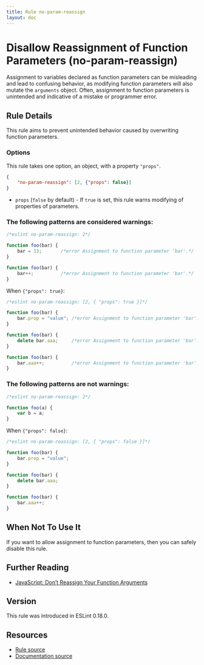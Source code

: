```yaml
---
title: Rule no-param-reassign
layout: doc
---
```

<!-- Note: No pull requests accepted for this file. See README.md in the root directory for details. -->
# Disallow Reassignment of Function Parameters (no-param-reassign)

Assignment to variables declared as function parameters can be misleading and lead to confusing behavior, as modifying function parameters will also mutate the `arguments` object. Often, assignment to function parameters is unintended and indicative of a mistake or programmer error.

## Rule Details

This rule aims to prevent unintended behavior caused by overwriting function parameters.

### Options

This rule takes one option, an object, with a property `"props"`.

```json
{
    "no-param-reassign": [2, {"props": false}]
}
```

* `props` (`false` by default) - If `true` is set, this rule warns modifying of properties of parameters.


### The following patterns are considered warnings:

```js
/*eslint no-param-reassign: 2*/

function foo(bar) {
    bar = 13;       /*error Assignment to function parameter 'bar'.*/
}

function foo(bar) {
    bar++;          /*error Assignment to function parameter 'bar'.*/
}
```

When `{"props": true}`:

```js
/*eslint no-param-reassign: [2, { "props": true }]*/

function foo(bar) {
    bar.prop = "value"; /*error Assignment to function parameter 'bar'.*/
}

function foo(bar) {
    delete bar.aaa;     /*error Assignment to function parameter 'bar'.*/
}

function foo(bar) {
    bar.aaa++;          /*error Assignment to function parameter 'bar'.*/
}
```

### The following patterns are not warnings:

```js
/*eslint no-param-reassign: 2*/

function foo(a) {
    var b = a;
}
```

When `{"props": false}`:

```js
/*eslint no-param-reassign: [2, { "props": false }]*/

function foo(bar) {
    bar.prop = "value";
}

function foo(bar) {
    delete bar.aaa;
}

function foo(bar) {
    bar.aaa++;
}
```

## When Not To Use It

If you want to allow assignment to function parameters, then you can safely disable this rule.

## Further Reading

* [JavaScript: Don’t Reassign Your Function Arguments](http://spin.atomicobject.com/2011/04/10/javascript-don-t-reassign-your-function-arguments/)

## Version

This rule was introduced in ESLint 0.18.0.

## Resources

* [Rule source](https://github.com/eslint/eslint/tree/master/lib/rules/no-param-reassign.js)
* [Documentation source](https://github.com/eslint/eslint/tree/master/docs/rules/no-param-reassign.md)

